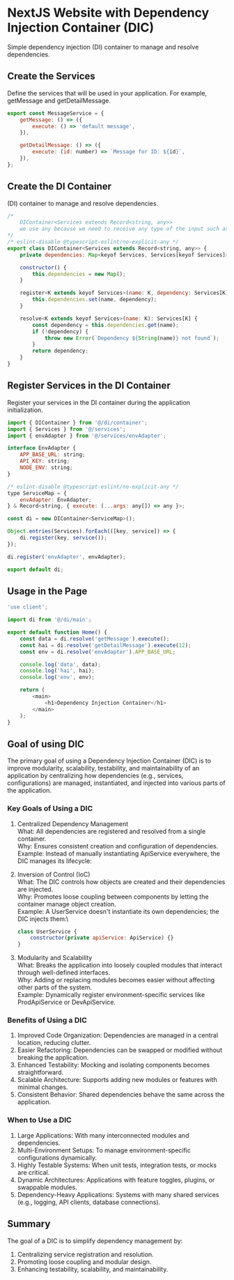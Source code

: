 # NextJS Website with Dependency Injection Container (DIC)
Simple dependency injection (DI) container to manage and resolve dependencies.

## Create the Services
Define the services that will be used in your application. For example, getMessage and getDetailMessage.

```javascript
export const MessageService = {
    getMessage: () => ({
        execute: () => 'default message',
    }),

    getDetailMessage: () => ({
        execute: (id: number) => `Message for ID: ${id}`,
    }),
};
```

## Create the DI Container
(DI) container to manage and resolve dependencies.
```javascript
/*
    DIContainer<Services extends Record<string, any>>
    we use any because we need to receive any type of the input such as array, object, string, etc.
*/
/* eslint-disable @typescript-eslint/no-explicit-any */
export class DIContainer<Services extends Record<string, any>> {
    private dependencies: Map<keyof Services, Services[keyof Services]>;

    constructor() {
        this.dependencies = new Map();
    }

    register<K extends keyof Services>(name: K, dependency: Services[K]) {
        this.dependencies.set(name, dependency);
    }

    resolve<K extends keyof Services>(name: K): Services[K] {
        const dependency = this.dependencies.get(name);
        if (!dependency) {
            throw new Error(`Dependency ${String(name)} not found`);
        }
        return dependency;
    }
}
```


## Register Services in the DI Container
Register your services in the DI container during the application initialization.
```javascript
import { DIContainer } from '@/di/container';
import { Services } from '@/services';
import { envAdapter } from '@/services/envAdapter';

interface EnvAdapter {
    APP_BASE_URL: string;
    API_KEY: string;
    NODE_ENV: string;
}

/* eslint-disable @typescript-eslint/no-explicit-any */
type ServiceMap = {
    envAdapter: EnvAdapter;
} & Record<string, { execute: (...args: any[]) => any }>;

const di = new DIContainer<ServiceMap>();

Object.entries(Services).forEach(([key, service]) => {
    di.register(key, service());
});

di.register('envAdapter', envAdapter);

export default di;
```

## Usage in the Page
```javascript
'use client';

import di from '@/di/main';

export default function Home() {
    const data = di.resolve('getMessage').execute();
    const hai = di.resolve('getDetailMessage').execute(12);
    const env = di.resolve('envAdapter').APP_BASE_URL;

    console.log('data', data);
    console.log('hai', hai);
    console.log('env', env);

    return (
        <main>
            <h1>Dependency Injection Container</h1>
        </main>
    );
}
```

## Goal of using DIC
The primary goal of using a Dependency Injection Container (DIC) is to improve modularity, scalability, testability, and maintainability of an application by centralizing how dependencies (e.g., services, configurations) are managed, instantiated, and injected into various parts of the application.

### Key Goals of Using a DIC
1. Centralized Dependency Management\
    What: All dependencies are registered and resolved from a single container.\
    Why: Ensures consistent creation and configuration of dependencies.\
    Example: Instead of manually instantiating ApiService everywhere, the DIC manages its lifecycle:

2. Inversion of Control (IoC)\
   What: The DIC controls how objects are created and their dependencies are injected.\
   Why: Promotes loose coupling between components by letting the container manage object creation.\
   Example: A UserService doesn't instantiate its own dependencies; the DIC injects them:\
    ```javascript
    class UserService {
        constructor(private apiService: ApiService) {}
    }
    ```
   
3. Modularity and Scalability\
   What: Breaks the application into loosely coupled modules that interact through well-defined interfaces.\
   Why: Adding or replacing modules becomes easier without affecting other parts of the system.\
   Example: Dynamically register environment-specific services like ProdApiService or DevApiService.


### Benefits of Using a DIC
1. Improved Code Organization: Dependencies are managed in a central location, reducing clutter.
2. Easier Refactoring: Dependencies can be swapped or modified without breaking the application. 
3. Enhanced Testability: Mocking and isolating components becomes straightforward. 
4. Scalable Architecture: Supports adding new modules or features with minimal changes. 
5. Consistent Behavior: Shared dependencies behave the same across the application.

### When to Use a DIC
1. Large Applications: With many interconnected modules and dependencies. 
2. Multi-Environment Setups: To manage environment-specific configurations dynamically. 
3. Highly Testable Systems: When unit tests, integration tests, or mocks are critical. 
4. Dynamic Architectures: Applications with feature toggles, plugins, or swappable modules. 
5. Dependency-Heavy Applications: Systems with many shared services (e.g., logging, API clients, database connections).

## Summary
The goal of a DIC is to simplify dependency management by:
1. Centralizing service registration and resolution. 
2. Promoting loose coupling and modular design. 
3. Enhancing testability, scalability, and maintainability.